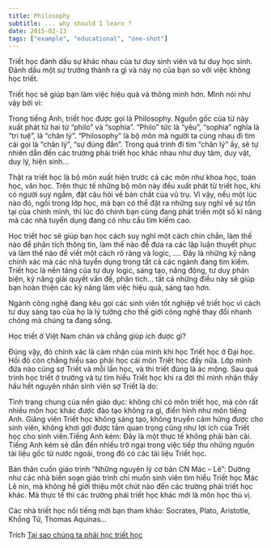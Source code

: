 ```yaml
---
title: Philosophy
subtitle: ... why should I learn ?
date: 2015-02-13
tags: ["example", "educational", "one-shot"]
---
```


Triết học đánh dấu sự khác nhau của tư duy sinh viên và tư duy học sinh. Đánh dấu một sự trưởng thành ra gì và này nọ của bạn so với việc không học triết.

Triết học sẽ giúp bạn làm việc hiệu quả và thông minh hơn. Mình nói như vậy bởi vì:

Trong tiếng Anh, triết học được gọi là Philosophy. Nguồn gốc của từ này xuất phát từ hai từ “philo” và “sophia”. “Philo” tức là “yêu”, “sophia” nghĩa là “trí tuệ”, là “chân lý”. “Philosophy” là bộ môn mà người ta cùng nhau đi tìm cái gọi là “chân lý”, “sự đúng đắn”. Trong quá trình đi tìm “chân lý” ấy, sẽ tự nhiên dẫn đến các trường phái triết học khác nhau như duy tâm, duy vật, duy lý, hiện sinh…

Thật ra triết học là bộ môn xuất hiện trước cả các môn như khoa học, toán học, văn học. Trên thực tế những bộ môn này đều xuất phát từ triết học, khi có người suy ngẫm, đặt câu hỏi về bản chất của vũ trụ. Vì vậy, nếu một lúc nào đó, ngồi trong lớp học, mà bạn có thể đặt ra những suy nghĩ về sự tồn tại của chính mình, thì lúc đó chính bạn cũng đang phát triển một số kĩ năng mà các nhà tuyển dụng đang có nhu cầu tìm kiếm cao.

Học triết học sẽ giúp bạn học cách suy nghĩ một cách chín chắn, làm thế nào để phân tích thông tin, làm thế nào để đưa ra các lập luận thuyết phục và làm thế nào để viết một cách rõ ràng và logic, …. Đây là những kỹ năng chính xác mà các nhà tuyển dụng trong tất cả các ngành đang tìm kiếm. Triết học là nền tảng của tư duy logic, sáng tạo, năng động, tư duy phản biện, kỹ năng giải quyết vấn đề, phân tích… tất cả những điều này sẽ giúp bạn hoàn thiện các kỹ năng làm việc hiệu quả, sáng tạo hơn.

Ngành công nghệ đang kêu gọi các sinh viên tốt nghiệp về triết học vì cách tư duy sáng tạo của họ là lý tưởng cho thế giới công nghệ thay đổi nhanh chóng mà chúng ta đang sống.

Học triết ở Việt Nam chán và chẳng giúp ích được gì?

Đúng vậy, đó chính xác là cảm nhận của mình khi học Triết học ở Đại học. Hồi đó còn chẳng hiểu sao phải học cái môn Triết học đấy nữa. Lớp mình đứa nào cũng sợ Triết và mỗi lần học, và thi triết đúng là ác mộng. Sau quá trình học triết ở trường và tự tìm hiểu Triết học khi ra đời thì mình nhận thấy hầu hết nguyên nhân sinh viên sợ Triết là do:

Tình trạng chung của nền giáo dục: không chỉ có môn triết học, mà còn rất nhiều môn học khác được đào tạo không ra gì, điển hình như môn tiếng Anh. Giảng viên Triết học không sáng tạo, không truyền cảm hứng được cho sinh viên, không khơi gợi được tầm quan trọng cũng như lợi ích của Triết học cho sinh viên.Tiếng Anh kém: Đây là một thực tế không phải bàn cãi. Tiếng Anh kém sẽ dẫn đến nhiều trở ngại trong việc tiếp thu những nguồn tài liệu gốc từ nước ngoài, trong đó có các tài liệu Triết học.

Bản thân cuốn giáo trình “Những nguyên lý cơ bản CN Mác – Lê”: Dường như các nhà biên soạn giáo trình chỉ muốn sinh viên tìm hiểu Triết học Mác Lê nin, mà không hề giới thiệu một chút nào đến các trường phái triết học khác. Mà thực tế thì các trường phái triết học khác mới là môn học thú vị.

Các nhà triết học nổi tiếng mời bạn tham khảo: Socrates, Plato, Aristotle, Khổng Tử, Thomas Aquinas…

Trích [Tại sao chúng ta phải học triết học](https://www.noron.vn/post/tai-sao-chung-ta-can-phai-hoc-triet-hoc-kzx965z451j)


